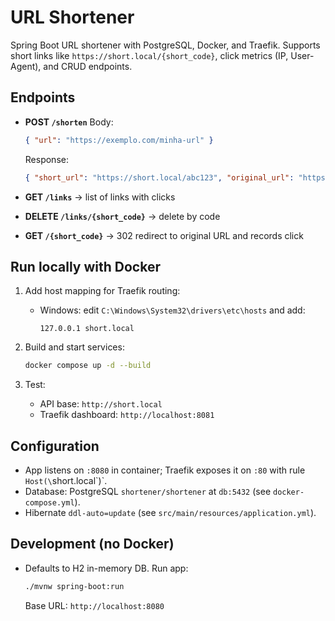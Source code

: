 # URL Shortener

Spring Boot URL shortener with PostgreSQL, Docker, and Traefik. Supports short links like `https://short.local/{short_code}`, click metrics (IP, User-Agent), and CRUD endpoints.

## Endpoints

- **POST `/shorten`**
  Body:
  ```json
  { "url": "https://exemplo.com/minha-url" }
  ```
  Response:
  ```json
  { "short_url": "https://short.local/abc123", "original_url": "https://exemplo.com/minha-url" }
  ```

- **GET `/links`** → list of links with clicks
- **DELETE `/links/{short_code}`** → delete by code
- **GET `/{short_code}`** → 302 redirect to original URL and records click

## Run locally with Docker

1. Add host mapping for Traefik routing:
   - Windows: edit `C:\Windows\System32\drivers\etc\hosts` and add:
     ```
     127.0.0.1 short.local
     ```

2. Build and start services:
   ```bash
   docker compose up -d --build
   ```

3. Test:
   - API base: `http://short.local`
   - Traefik dashboard: `http://localhost:8081`

## Configuration

- App listens on `:8080` in container; Traefik exposes it on `:80` with rule `Host(\`short.local\`)`.
- Database: PostgreSQL `shortener/shortener` at `db:5432` (see `docker-compose.yml`).
- Hibernate `ddl-auto=update` (see `src/main/resources/application.yml`).

## Development (no Docker)

- Defaults to H2 in-memory DB. Run app:
  ```bash
  ./mvnw spring-boot:run
  ```
  Base URL: `http://localhost:8080`

